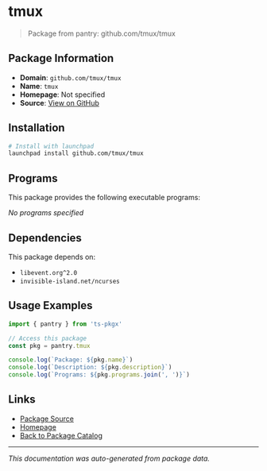 # tmux

> Package from pantry: github.com/tmux/tmux

## Package Information

- **Domain**: `github.com/tmux/tmux`
- **Name**: `tmux`
- **Homepage**: Not specified
- **Source**: [View on GitHub](https://github.com/pkgxdev/pantry/tree/main/projects/github.com/tmux/tmux/package.yml)

## Installation

```bash
# Install with launchpad
launchpad install github.com/tmux/tmux
```

## Programs

This package provides the following executable programs:

*No programs specified*

## Dependencies

This package depends on:

- `libevent.org^2.0`
- `invisible-island.net/ncurses`

## Usage Examples

```typescript
import { pantry } from 'ts-pkgx'

// Access this package
const pkg = pantry.tmux

console.log(`Package: ${pkg.name}`)
console.log(`Description: ${pkg.description}`)
console.log(`Programs: ${pkg.programs.join(', ')}`)
```

## Links

- [Package Source](https://github.com/pkgxdev/pantry/tree/main/projects/github.com/tmux/tmux/package.yml)
- [Homepage](#)
- [Back to Package Catalog](../../../package-catalog.md)

---

*This documentation was auto-generated from package data.*
